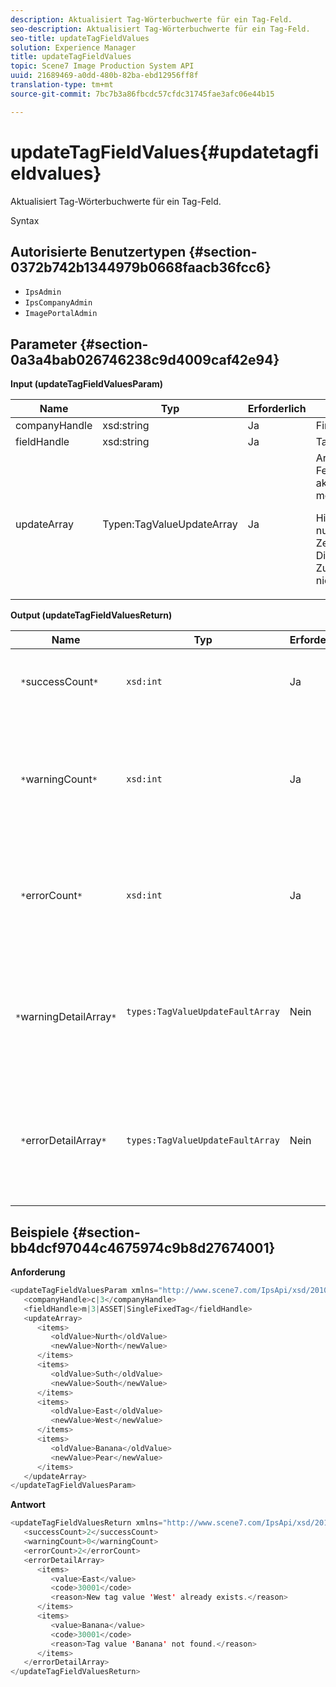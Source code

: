 ```yaml
---
description: Aktualisiert Tag-Wörterbuchwerte für ein Tag-Feld.
seo-description: Aktualisiert Tag-Wörterbuchwerte für ein Tag-Feld.
seo-title: updateTagFieldValues
solution: Experience Manager
title: updateTagFieldValues
topic: Scene7 Image Production System API
uuid: 21689469-a0dd-480b-82ba-ebd12956ff8f
translation-type: tm+mt
source-git-commit: 7bc7b3a86fbcdc57cfdc31745fae3afc06e44b15

---
```



# updateTagFieldValues{#updatetagfieldvalues}

Aktualisiert Tag-Wörterbuchwerte für ein Tag-Feld.

Syntax

## Autorisierte Benutzertypen {#section-0372b742b1344979b0668faacb36fcc6}

* `IpsAdmin`
* `IpsCompanyAdmin`
* `ImagePortalAdmin`

## Parameter {#section-0a3a4bab026746238c9d4009caf42e94}

**Input (updateTagFieldValuesParam)**

<table id="table_15F354FBC043464080BC975AE35E03A4"> 
 <thead> 
  <tr> 
   <th colname="col1" class="entry"> Name </th> 
   <th colname="col2" class="entry"> Typ </th> 
   <th colname="col3" class="entry"> Erforderlich </th> 
   <th colname="col4" class="entry"> Beschreibung </th> 
  </tr> 
 </thead>
 <tbody> 
  <tr> 
   <td colname="col1"> <span class="codeph"> <span class="varname"> companyHandle</span></span> </td> 
   <td colname="col2"> <span class="codeph"> xsd:string</span> </td> 
   <td colname="col3"> Ja </td> 
   <td colname="col4"> Firma Handle. </td> 
  </tr> 
  <tr> 
   <td colname="col1"> <span class="codeph"> <span class="varname"> fieldHandle</span></span> </td> 
   <td colname="col2"> <span class="codeph"> xsd:string</span> </td> 
   <td colname="col3"> Ja </td> 
   <td colname="col4"> Tag-Feldgriff. </td> 
  </tr> 
  <tr> 
   <td colname="col1"> <span class="codeph"> <span class="varname"> updateArray</span></span> </td> 
   <td colname="col2"> <span class="codeph"> Typen:TagValueUpdateArray</span> </td> 
   <td colname="col3"> Ja </td> 
   <td colname="col4">Array von Tag-Feldwerten, die Sie aktualisieren möchten. <p>Hinweis:  Aktualisiert nur die Tag-Zeichenfolgenwerte. Die Asset-Zuordnung wird nicht beeinflusst. </p> </td> 
  </tr> 
 </tbody> 
</table>

**Output (updateTagFieldValuesReturn)**

| Name | Typ | Erforderlich | Beschreibung |
|---|---|---|---|
| ` *`successCount`*` | `xsd:int` | Ja | Die Anzahl der erfolgreich aktualisierten Tag-Felder. |
| ` *`warningCount`*` | `xsd:int` | Ja | Die Anzahl der Warnungen, die beim Versuch des Vorgangs generiert wurden, Tag-Felder zu aktualisieren. |
| ` *`errorCount`*` | `xsd:int` | Ja | Die Anzahl der Fehler, die beim Versuch des Vorgangs generiert wurden, Tag-Felder zu aktualisieren. |
| ` *`warningDetailArray`*` | `types:TagValueUpdateFaultArray` | Nein | Das Array mit Details zu den Assets, die Warnungen generiert haben, wenn der Vorgang versucht hat, Tag-Felder zu aktualisieren. |
| ` *`errorDetailArray`*` | `types:TagValueUpdateFaultArray` | Nein | Das Array mit Details zu den Assets, die Fehler generiert haben, wenn der Vorgang versucht hat, Tag-Felder zu aktualisieren. |

## Beispiele {#section-bb4dcf97044c4675974c9b8d27674001}

**Anforderung**

```java
<updateTagFieldValuesParam xmlns="http://www.scene7.com/IpsApi/xsd/2010-01-31">
   <companyHandle>c|3</companyHandle>
   <fieldHandle>m|3|ASSET|SingleFixedTag</fieldHandle>
   <updateArray>
      <items>
         <oldValue>Nurth</oldValue>
         <newValue>North</newValue>
      </items>
      <items>
         <oldValue>Suth</oldValue>
         <newValue>South</newValue>
      </items>
      <items>
         <oldValue>East</oldValue>
         <newValue>West</newValue>
      </items>
      <items>
         <oldValue>Banana</oldValue>
         <newValue>Pear</newValue>
      </items>
   </updateArray>
</updateTagFieldValuesParam>
```

**Antwort**

```java
<updateTagFieldValuesReturn xmlns="http://www.scene7.com/IpsApi/xsd/2010-01-31">
   <successCount>2</successCount>
   <warningCount>0</warningCount>
   <errorCount>2</errorCount>
   <errorDetailArray>
      <items>
         <value>East</value>
         <code>30001</code>
         <reason>New tag value 'West' already exists.</reason>
      </items>
      <items>
         <value>Banana</value>
         <code>30001</code>
         <reason>Tag value 'Banana' not found.</reason>
      </items>
   </errorDetailArray>
</updateTagFieldValuesReturn>
```

